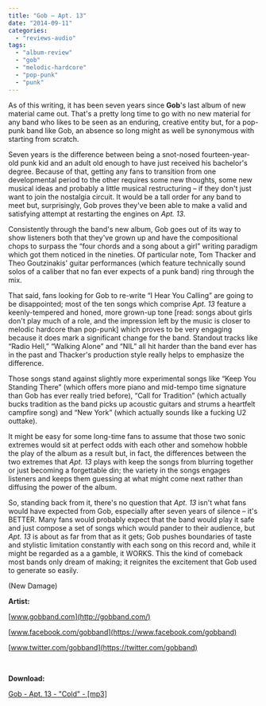 ```yaml
---
title: "Gob – Apt. 13"
date: "2014-09-11"
categories: 
  - "reviews-audio"
tags: 
  - "album-review"
  - "gob"
  - "melodic-hardcore"
  - "pop-punk"
  - "punk"
---
```


As of this writing, it has been seven years since **Gob**'s last album of new material came out. That's a pretty long time to go with no new material for any band who likes to be seen as an enduring, creative entity but, for a pop-punk band like Gob, an absence so long might as well be synonymous with starting from scratch.

Seven years is the difference between being a snot-nosed fourteen-year-old punk kid and an adult old enough to have just received his bachelor's degree. Because of that, getting any fans to transition from one developmental period to the other requires some new thoughts, some new musical ideas and probably a little musical restructuring – if they don't just want to join the nostalgia circuit. It would be a tall order for any band to meet but, surprisingly, Gob proves they've been able to make a valid and satisfying attempt at restarting the engines on _Apt. 13_.

Consistently through the band's new album, Gob goes out of its way to show listeners both that they've grown up and have the compositional chops to surpass the “four chords and a song about a girl” writing paradigm which got them noticed in the nineties. Of particular note, Tom Thacker and Theo Goutzinakis' guitar performances (which feature technically sound solos of a caliber that no fan ever expects of a punk band) ring through the mix.

That said, fans looking for Gob to re-write “I Hear You Calling” are going to be disappointed; most of the ten songs which comprise _Apt. 13_ feature a keenly-tempered and honed, more grown-up tone \[read: songs about girls don't play much of a role, and the impression left by the music is closer to melodic hardcore than pop-punk\] which proves to be very engaging because it does mark a significant change for the band. Standout tracks like “Radio Hell,” “Walking Alone” and “NIL” all hit harder than the band ever has in the past and Thacker's production style really helps to emphasize the difference.

Those songs stand against slightly more experimental songs like “Keep You Standing There” (which offers more piano and mid-tempo time signature than Gob has ever really tried before), “Call for Tradition” (which actually bucks tradition as the band picks up acoustic guitars and strums a heartfelt campfire song) and “New York” (which actually sounds like a fucking U2 outtake).

It might be easy for some long-time fans to assume that those two sonic extremes would sit at perfect odds with each other and somehow hobble the play of the album as a result but, in fact, the differences between the two extremes that _Apt. 13_ plays with keep the songs from blurring together or just becoming a forgettable din; the variety in the songs engages listeners and keeps them guessing at what might come next rather than diffusing the power of the album.

So, standing back from it, there's no question that _Apt. 13_ isn't what fans would have expected from Gob, especially after seven years of silence – it's BETTER. Many fans would probably expect that the band would play it safe and just compose a set of songs which would pander to their audience, but _Apt. 13_ is about as far from that as it gets; Gob pushes boundaries of taste and stylistic limitation constantly with each song on this record and, while it might be regarded as a a gamble, it WORKS. This the kind of comeback most bands only dream of making; it reignites the excitement that Gob used to generate so easily.

(New Damage)

**Artist:**

[www.gobband.com](http://gobband.com/)

[www.facebook.com/gobband](https://www.facebook.com/gobband)

[www.twitter.com/gobband](https://twitter.com/gobband)

 

**Download:**

[Gob - Apt. 13 - "Cold" - \[mp3\]](http://www.groundcontrolmag.com/music/Gob-Cold.mp3)
